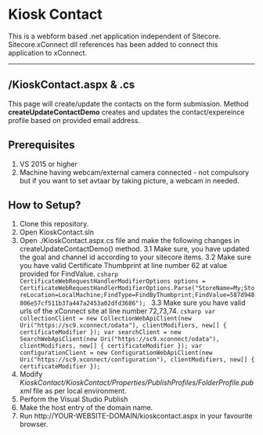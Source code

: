 # Kiosk Contact

This is a webform based .net application independent of Sitecore. Sitecore.xConnect dll references has been added to connect this application to xConnect.

---

## /KioskContact.aspx & .cs
This page will create/update the contacts on the form submission. Method **createUpdateContactDemo** creates and updates the contact/expereince profile based on provided email address.

## Prerequisites
1. VS 2015 or higher
2. Machine having webcam/external camera connected - not compulsory but if you want to set avtaar by taking picture, a webcam in needed.

## How to Setup?
1. Clone this repository.
2. Open KioskContact.sln
3. Open ./KioskContact.aspx.cs file and make the following changes in createUpdateContactDemo() method.
	3.1 Make sure, you have updated the goal and channel id according to your sitecore items.
    3.2 Make sure you have valid Certificate Thumbprint at line number 62 at value provided for FindValue.
        ```csharp
         CertificateWebRequestHandlerModifierOptions options =
               CertificateWebRequestHandlerModifierOptions.Parse("StoreName=My;StoreLocation=LocalMachine;FindType=FindByThumbprint;FindValue=587d948806e57cf511b37a447a2453a02dfd3686");
        ```
    3.3 Make sure you have valid urls of the xConnect site at line number 72,73,74.
       ```csharp
   var collectionClient = new CollectionWebApiClient(new Uri("https://sc9.xconnect/odata"), clientModifiers, new[] { certificateModifier });
            var searchClient = new SearchWebApiClient(new Uri("https://sc9.xconnect/odata"), clientModifiers, new[] { certificateModifier });
            var configurationClient = new ConfigurationWebApiClient(new Uri("https://sc9.xconnect/configuration"), clientModifiers, new[] { certificateModifier });
            ```
4. Modify *KioskContact/KioskContact/Properties/PublishProfiles/FolderProfile.pubxml* file as per local environment. 
5. Perform the Visual Studio Publish
6. Make the host entry of the domain name.
7. Run http://YOUR-WEBSITE-DOMAIN/kioskcontact.aspx in your favourite browser.